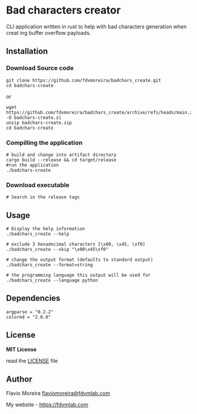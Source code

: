 # Bad characters creator

CLI application written in rust to help with bad characters generation when creat ing buffer overflow payloads.

## Installation

### Download Source code

```
git clone https://github.com/fdvmoreira/badchars_create.git
cd badchars-create
```

or

```
wget https://github.com/fdvmoreira/badchars_create/archive/refs/heads/main.zip -O badchars-create.zi
unzip badchars-create.zip
cd badchars-create
```

### Compilling the application

```
# build and change into artifact directory
cargo build --release && cd target/release
#run the application
./badchars-create
```

### Download executable

```
# Search in the release tags
```

## Usage

```
# Display the help information
./badchars_create --help

# exclude 3 hexadecimal characters [\x00, \x45, \xf0]
./badchars_create --skip "\x00\x45\xf0"

# change the output format (defaults to standard output)
./badchars_create --format=string

# the programming language this output will be used for
./badchars_create --language python

```

## Dependencies

```
argparse = "0.2.2"
colored = "2.0.0"
```

## License

**MIT License**

read the [LICENSE](LICENSE) file

## Author

Flavio Moreira <flaviomoreira@fdvmlab.com>

My website - <https://fdvmlab.com>
